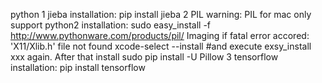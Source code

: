 python 
1 jieba 
    installation: pip install jieba
2 PIL
    warning: PIL for mac only support python2
    installation: sudo easy_install -f http://www.pythonware.com/products/pil/ Imaging
                  if fatal error accored: 'X11/Xlib.h' file not found
                      xcode-select --install 
                  #and execute exsy_install xxx again. After that install 
                  sudo pip install -U Pillow
3 tensorflow
    installation: pip install tensorflow
